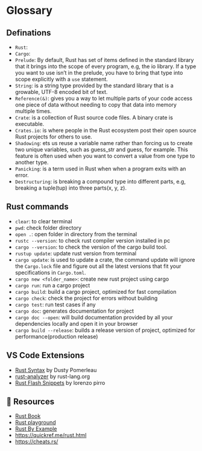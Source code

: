 # Glossary

## Definations

- `Rust`:
- `Cargo`:
- `Prelude`: By default, Rust has set of items defined in the standard library that it brings into the scope of every program, e.g, the io library. If a type you want to use isn’t in the prelude, you have to bring that type into scope explicitly with a `use` statement.
- `String`: is a string type provided by the standard library that is a growable, UTF-8 encoded bit of text.
- `Reference(&)`:   gives you a way to let multiple parts of your code access one piece of data without needing to copy that data into memory multiple times.
- `Crate`: is a collection of Rust source code files. A binary crate is executable.
- `Crates.io`: is where people in the Rust ecosystem post their open source Rust projects for others to use.
- `Shadowing`: ets us reuse a variable name rather than forcing us to create two unique variables, such as guess_str and guess, for example. This feature is often used when you want to convert a value from one type to another type.
- `Panicking`: is a term used in Rust when when a program exits with an error.
- `Destructuring`:  is breaking a compound type into different parts, e.g, breaking a tuple(tup) into three parts(x, y, z).

## Rust commands

- `clear`: to clear terminal
- `pwd`: check folder directory
- `open .`: open folder in directory from the terminal
- `rustc --version`: to check rust compiler version installed in pc
- `cargo --version`: to check the version of the cargo build tool.
- `rustup update`: update rust version from terminal
- `cargo update`: is used to update a crate, the command update will ignore the `Cargo.lock` file and figure out all the latest versions that fit your specifications in `Cargo.toml`.
- `cargo new <folder_name>`: create new rust project using cargo
- `cargo run`: run a cargo project
- `cargo build`: build a cargo project, optimized for fast compilation 
- `cargo check`: check the project for errors without building
- `cargo test`: run test cases if any
- `cargo doc`: generates documentation for project
- `cargo doc --open`: will build documentation provided by all your dependencies locally and open it in your browser
- `cargo build --release`: builds a release version of project, optimized for performance(production release)


## VS Code Extensions

- [Rust Syntax](https://marketplace.visualstudio.com/items?itemName=dustypomerleau.rust-syntax) by Dusty Pomerleau
- [rust-analyzer](https://marketplace.visualstudio.com/items?itemName=rust-lang.rust-analyzer) by rust-lang.org
- [Rust Flash Snippets](https://marketplace.visualstudio.com/items?itemName=lorenzopirro.rust-flash-snippets) by lorenzo pirro



## 🔗 Resources
- [Rust Book](https://doc.rust-lang.org/book/ch01-00-getting-started.html)
- [Rust playground](https://play.rust-lang.org/?version=stable&mode=debug&edition=2024)
- [Rust By Example](https://doc.rust-lang.org/rust-by-example/meta/playground.html)
- https://quickref.me/rust.html
- https://cheats.rs/
